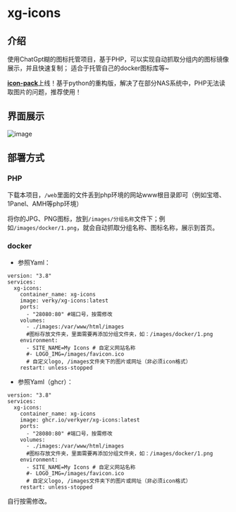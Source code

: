 # xg-icons
## 介绍
使用ChatGpt糊的图标托管项目，基于PHP，可以实现自动抓取分组内的图标镜像展示，并且快速复制；
适合于托管自己的docker图标库等~

[**icon-pack**](https://github.com/verkyer/icon-pack)上线！基于python的重构版，解决了在部分NAS系统中，PHP无法读取图片的问题，推荐使用！
## 界面展示
![image](https://github.com/verkyer/xg-icons/blob/main/demo.png)
## 部署方式
### PHP
下载本项目，`/web`里面的文件丢到php环境的网站www根目录即可（例如宝塔、1Panel、AMH等php环境）

将你的JPG、PNG图标，放到`/images/分组名称`文件下；例如`/images/docker/1.png`，就会自动抓取分组名称、图标名称，展示到首页。
### docker

- 参照Yaml：

```
version: "3.8"
services:
  xg-icons:
    container_name: xg-icons
    image: verky/xg-icons:latest
    ports:
      - "28080:80" #端口号，按需修改
    volumes:
      - ./images:/var/www/html/images 
      #图标存放文件夹，里面需要再添加分组文件夹，如：/images/docker/1.png
    environment:
      - SITE_NAME=My Icons # 自定义网站名称
      #- LOGO_IMG=/images/favicon.ico
      # 自定义logo, /images文件夹下的图片或网址（非必须icon格式）
    restart: unless-stopped
```
- 参照Yaml（ghcr）：

```
version: "3.8"
services:
  xg-icons:
    container_name: xg-icons
    image: ghcr.io/verkyer/xg-icons:latest
    ports:
      - "28080:80" #端口号，按需修改
    volumes:
      - ./images:/var/www/html/images 
      #图标存放文件夹，里面需要再添加分组文件夹，如：/images/docker/1.png
    environment:
      - SITE_NAME=My Icons # 自定义网站名称
      #- LOGO_IMG=/images/favicon.ico
      # 自定义logo, /images文件夹下的图片或网址（非必须icon格式）
    restart: unless-stopped
```
自行按需修改。
